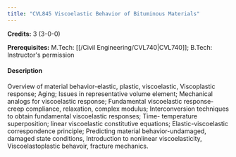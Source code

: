 ```yaml
---
title: "CVL845 Viscoelastic Behavior of Bituminous Materials"
---
```

**Credits:** 3 (3-0-0)

**Prerequisites:** M.Tech: [[/Civil Engineering/CVL740|CVL740]]; B.Tech: Instructor's permission

#### Description
Overview of material behavior-elastic, plastic, viscoelastic, Viscoplastic response; Aging; Issues in representative volume element; Mechanical analogs for viscoelastic response; Fundamental viscoelastic response- creep compliance, relaxation, complex modulus; Interconversion techniques to obtain fundamental viscoelastic responses; Time- temperature superposition; linear viscoelastic constitutive equations; Elastic-viscoelastic correspondence principle; Predicting material behavior-undamaged, damaged state conditions, Introduction to nonlinear viscoelasticity, Viscoelastoplastic behavoir, fracture mechanics.